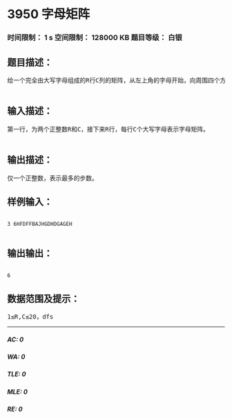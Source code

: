 # 3950 字母矩阵   
### 时间限制： 1 s     空间限制： 128000 KB     题目等级： 白银  
## 题目描述：  

<pre>
给一个完全由大写字母组成的R行C列的矩阵，从左上角的字母开始，向周围四个方向（上下左右）移动，每个字母只允许碰到一次，计算最多能走多少步。  

</pre>
  
  
## 输入描述：  

<pre>
第一行，为两个正整数R和C，接下来R行，每行C个大写字母表示字母矩阵。  

</pre>
  
  
## 输出描述：  

<pre>
仅一个正整数，表示最多的步数。
</pre>
  
  
## 样例输入：  

<pre><code>
3 6HFDFFBAJHGDHDGAGEH  

</code></pre>
  
  
## 输出输出：  

<pre><code>
6
</code></pre>
  
  
## 数据范围及提示：  

<pre>
1≤R,C≤20，dfs
</pre>
  
  
***  

##### AC: 0  
##### WA: 0  
##### TLE: 0  
##### MLE: 0  
##### RE: 0  
